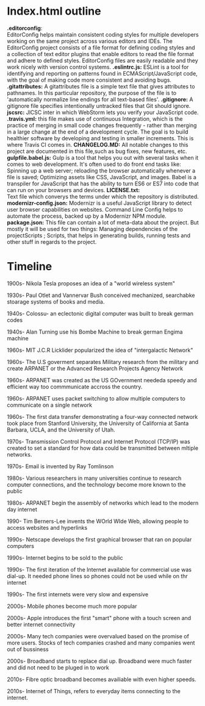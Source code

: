 # Index.html outline
**.editorconfig**:  
EditorConfig helps maintain consistent coding styles for multiple developers working on the same project across various
editors and IDEs. The EditorConfig project consists of a file format for defining coding styles and a collection of text
editor plugins that enable editors to read the file format and adhere to defined styles. EditorConfig files are easily 
readable and they work nicely with version control systems.
**.eslintrc.js:**
ESLint is a tool for identifying and reporting on patterns found in ECMAScript/JavaScript code, with the goal of making 
code more consistent and avoiding bugs. 
**.gitattributes:**
A gitattributes file is a simple text file that gives attributes to pathnames. In this particular repository,
the purpose of the file is to 'automatically normalize line endings for all text-based files'.
**.gitignore:**
A gitignore file specifies intentionally untracked files that Git should ignore.
**jscsrc:**
JlCSC inter in which WebStorm lets you verify your JavaScript code.
**.travis.yml:**
this file makes use of continuous Integration, which is the practice of merging in small code changes frequently -
rather than merging in a large change at the end of a development cycle. The goal is to build healthier software by
developing and testing in smaller increments. This is where Travis CI comes in.
**CHANGELOG.MD:**
All notable changes to this project are documented in this file,such as bug fixes, new features, etc.
**gulpfile.babel.js:**
Gulp is a tool that helps you out with several tasks when it comes to web development. It's often used to do front end 
tasks like: Spinning up a web server; reloading the browser automatically whenever a file is saved; Optimizing assets 
like CSS, JavaScript, and images. Babel is a transpiler for JavaScript that has the ability to turn ES6 or ES7 into 
code that can run on your browsers and devices.
**LICENSE.txt:**                      
Text file which converys the terms under which the repository is distributed.
**modernizr-config.json:**
Modernizr is a useful JavaScript library to detect user browser capabilities on websites. Command Line Config helps to
automate the process, backed up by a Modernizr NPM module. 
**package.json:**
This file can contain a lot of meta-data about the project. But mostly it will be used for two things:
Managing dependencies of the projectScripts ; Scripts, that helps in generating builds, running tests and other stuff
in regards to the project.

# Timeline

1900s- Nikola Tesla proposes an idea of a "world wireless system"

1930s- Paul Otlet and Vannervar Bush conceived mechanized, searchabke stoarage systems of books and media.

1940s- Colossu- an eclectonic digital computer was built to break german codes

1940s- Alan Turning use his Bombe Machine to break german Engima  machine

1960s- MIT J.C.R Licklider popularized the idea of "intergalactic Network"

1960s- The U.S goverment separates Military research from the military and create ARPANET or the Advanced Research Projects Agency Network

1960s- ARPANET was created as the US GOvernment neededa speedy and efficient way too commmunicate accross the country.

1960s- ARPANET uses packet switching to allow multiple computers to communicate on a single network

1960s- The first data transfer demonstrating a four-way connected network took place from Stanford University, the University of California at Santa Barbara, UCLA, and the University of Utah.

1970s- Transmission Control Protocol and Internet Protocol (TCP/IP) was created to set a standard for how data could be transmitted between mltiple networks.

1970s- Email is invented by Ray Tomlinson 

1980s- Various researchers in many universities continue to research computer connections, and the technology become more known to the public

1980s- ARPANET begin the assembly of networks which lead to the modern day internet

1990- Tim Berners-Lee invents the WOrld WIde Web, allowing people to access websites and hyperlinks

1990s- Netscape develops the first graphical browser that ran on popular computers

1990s- Internet begins to be sold to the public

1990s- The first iteration of the Internet available for commercial use was dial-up. It needed phone lines so phones could not be used while on thr internet

1990s- The first internets were very slow and expensive

2000s- Mobile phones become much more popular

2000s- Apple introduces the first "smart" phone with a touch screen and better internet connectivity

2000s- Many tech companies were overvalued based on the promise of more users. Stocks of tech companies crashed and many companies went out of bussiness

2000s- Broadband starts to replace dial up. Broadband were much faster and did not need to be pluged in to work

2010s- Fibre optic broadband becomes availiable with even higher speeds.

2010s- Internet of Things, refers to everyday items connecting to the internet.
